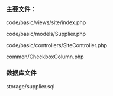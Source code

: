 ### 主要文件：
code/basic/views/site/index.php

code/basic/models/Supplier.php

code/basic/controllers/SiteController.php

common/CheckboxColumn.php

### 数据库文件
storage/supplier.sql